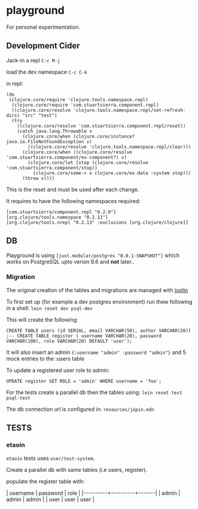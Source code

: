 # playground

For personal experimentation.

## Development Cider 
Jack-in a repl `C-c M-j` 

load the dev namespace `C-c C-k`

in repl:

```
(do
 (clojure.core/require 'clojure.tools.namespace.repl)
  (clojure.core/require 'com.stuartsierra.component.repl)
  ((clojure.core/resolve 'clojure.tools.namespace.repl/set-refresh-dirs) "src" "test")
  (try
    ((clojure.core/resolve 'com.stuartsierra.component.repl/reset))
    (catch java.lang.Throwable v
      (clojure.core/when (clojure.core/instance? java.io.FileNotFoundException v)
        ((clojure.core/resolve 'clojure.tools.namespace.repl/clear)))
      (clojure.core/when ((clojure.core/resolve 'com.stuartsierra.component/ex-component?) v)
        (clojure.core/let [stop (clojure.core/resolve 'com.stuartsierra.component/stop)]
          (clojure.core/some-> v clojure.core/ex-data :system stop)))
      (throw v))))

```
This is the reset and must be used after each change.

It requires to have the following namespaces required:
```
[com.stuartsierra/component.repl "0.2.0"]
[org.clojure/tools.namespace "0.2.11"]
[org.clojure/tools.nrepl "0.2.13" :exclusions [org.clojure/clojure]]
```

## DB

Playground is using `[juxt.modular/postgres "0.0.1-SNAPSHOT"]` which works on PostgreSQL upto verion 9.6 and **not** later..

### Migration

The original creation of the tables and migrations are managed with [joplin](https://github.com/juxt/joplin) 

To first set up (for example a dev postgres environment) run thew following in a shell:
`lein reset dev psql-dev`

This will create the following:

`CREATE TABLE users (id SERIAL, email VARCHAR(50), author VARCHAR(20))
;--
CREATE TABLE register ( username VARCHAR(20), password VARCHAR(100), role VARCHAR(20) DEFAULT 'user');`

It will also insert an admin `{:username "admin" :password "admin"}` and 5 mock entries to the :users table 

To update a registered user role to admin:

`UPDATE register SET ROLE = 'admin' WHERE username = 'foo';`

For the tests create a parallel db then the tables using:
`lein reset test psql-test` 

The db connection url is configured in: `resources/jopin.edn`

## TESTS

### etaoin

`etaoin` tests uses `user/test-system`.

Create a parallel db with same tables (i.e users, register).

populate the register table with:

| username | password | role  |
|----------+----------+-------|
| admin    | admin    | admin |
| user     | user     | user  |




